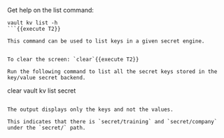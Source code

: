 Get help on the list command:

```
vault kv list -h
```{{execute T2}}

This command can be used to list keys in a given secret engine.


To clear the screen: `clear`{{execute T2}}

Run the following command to list all the secret keys stored in the key/value secret backend.

```
clear
vault kv list secret
```{{execute T2}}

The output displays only the keys and not the values.

This indicates that there is `secret/training` and `secret/company` under the `secret/` path.
